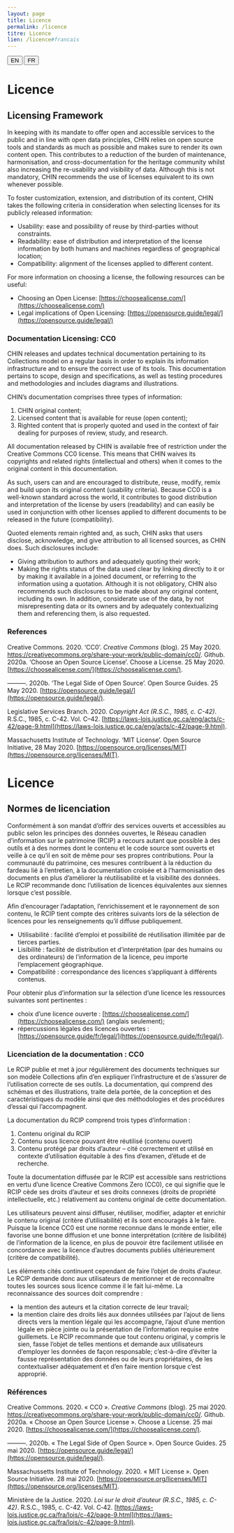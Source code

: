 ```yaml
---
layout: page
title: Licence
permalink: /licence
titre: Licence
lien: /licence#francais
---
```

<!-- [Version française](#normes-de-licenciation) -->

<div class="lang-buttons">
  <button id="en">EN</button>
  <button id="fr">FR</button>
</div>

<div class="lang-section" id="en" markdown="1">

<h1 class="post-title">Licence</h1>

## Licensing Framework

In keeping with its mandate to offer open and accessible services to the public and in line with open data principles, CHIN relies on open source tools and standards as much as possible and makes sure to render its own content open. This contributes to a reduction of the burden of maintenance, harmonisation, and cross-documentation for the heritage community whilst also increasing the re-usability and visibility of data. Although this is not mandatory, CHIN recommends the use of licenses equivalent to its own whenever possible. 

To foster customization, extension, and distribution of its content, CHIN takes the following criteria in consideration when selecting licenses for its publicly released information: 
- Usability: ease and possibility of reuse by third-parties without constraints.
- Readability: ease of distribution and interpretation of the license information by both humans and machines regardless of geographical location; 
- Compatibility: alignment of the licenses applied to different content. 

For more information on choosing a license, the following resources can be useful: 
- Choosing an Open License: [https://choosealicense.com/](https://choosealicense.com/)
- Legal implications of Open Licensing: [https://opensource.guide/legal/](https://opensource.guide/legal/)

### Documentation Licensing: CC0

CHIN releases and updates technical documentation pertaining to its Collections model on a regular basis in order to explain its information infrastructure and to ensure the correct use of its tools. This documentation pertains to scope, design and specifications, as well as testing procedures and methodologies and includes diagrams and illustrations. 

CHIN’s documentation comprises three types of information: 
1. CHIN original content;
2. Licensed content that is available for reuse (open content); 
3. Righted content that is properly quoted and used in the context of fair dealing for purposes of review, study, and research. 

All documentation released by CHIN is available free of restriction under the Creative Commons CC0 license. This means that CHIN waives its copyrights and related rights (intellectual and others) when it comes to the original content in this documentation. 

As such, users can and are encouraged to distribute, reuse, modify, remix and build upon its original content (usability criteria). Because CC0 is a well-known standard across the world, it contributes to good distribution and interpretation of the license by users (readability) and can easily be used in conjunction with other licenses applied to different documents to be released in the future (compatibility). 

Quoted elements remain righted and, as such, CHIN asks that users disclose, acknowledge, and give attribution to all licensed sources, as CHIN does. Such disclosures include: 
- Giving attribution to authors and adequately quoting their work; 
- Making the rights status of the data used clear by linking directly to it or by making it available in a joined document, or referring to the information using a quotation.
Although it is not obligatory, CHIN also recommends such disclosures to be made about any original content, including its own. In addition, considerate use of the data, by not misrepresenting data or its owners and by adequately contextualizing them and referencing them, is also requested. 

### References
Creative Commons. 2020. ‘CC0’. *Creative Commons* (blog). 25 May 2020. https://creativecommons.org/share-your-work/public-domain/cc0/.
Github. 2020a. ‘Choose an Open Source License’. Choose a License. 25 May 2020. [https://choosealicense.com/](https://choosealicense.com/).

———. 2020b. ‘The Legal Side of Open Source’. Open Source Guides. 25 May 2020. [https://opensource.guide/legal/](https://opensource.guide/legal/).

Legislative Services Branch. 2020. *Copyright Act (R.S.C., 1985, c. C-42)*. R.S.C., 1985, c. C-42. Vol. C–42. [https://laws-lois.justice.gc.ca/eng/acts/c-42/page-9.html](https://laws-lois.justice.gc.ca/eng/acts/c-42/page-9.html).

Massachusetts Institute of Technology. ‘MIT License’. Open Source Initiative, 28 May 2020. [https://opensource.org/licenses/MIT](https://opensource.org/licenses/MIT).

</div>

<div class="lang-section" id="fr" markdown="1"> 

<h1 class="post-title" id="francais">Licence</h1>

## Normes de licenciation

Conformément à son mandat d’offrir des services ouverts et accessibles au public selon les principes des données ouvertes, le Réseau canadien d’information sur le patrimoine (RCIP) a recours autant que possible à des outils et à des normes dont le contenu et le code source sont ouverts et veille à ce qu’il en soit de même pour ses propres contributions. Pour la communauté du patrimoine, ces mesures contribuent à la réduction du fardeau lié à l’entretien, à la documentation croisée et à l’harmonisation des documents en plus d’améliorer la réutilisabilité et la visibilité des données. Le RCIP recommande donc l’utilisation de licences équivalentes aux siennes lorsque c’est possible.

Afin d’encourager l’adaptation, l’enrichissement et le rayonnement de son contenu, le RCIP tient compte des critères suivants lors de la sélection de licences pour les renseignements qu’il diffuse publiquement.
- Utilisabilité : facilité d’emploi et possibilité de réutilisation illimitée par de tierces parties.
- Lisibilité : facilité de distribution et d’interprétation (par des humains ou des ordinateurs) de l’information de la licence, peu importe l’emplacement géographique.  
- Compatibilité : correspondance des licences s’appliquant à différents contenus. 

Pour obtenir plus d’information sur la sélection d’une licence les ressources suivantes sont pertinentes : 
- choix d’une licence ouverte : [https://choosealicense.com/](https://choosealicense.com/) (anglais seulement);
- répercussions légales des licences ouvertes : [https://opensource.guide/fr/legal/](https://opensource.guide/fr/legal/).  


### Licenciation de la documentation : CC0

Le RCIP publie et met à jour régulièrement des documents techniques sur son modèle Collections afin d’en expliquer l’infrastructure et de s’assurer de l’utilisation correcte de ses outils. La documentation, qui comprend des schémas et des illustrations, traite dela portée, de la conception et des caractéristiques du modèle ainsi que des méthodologies et des procédures d’essai qui l’accompagnent. 

La documentation du RCIP comprend trois types d’information :  
1. Contenu original du RCIP
2. Contenu sous licence pouvant être réutilisé (contenu ouvert)
3. Contenu protégé par droits d’auteur – cité correctement et utilisé en contexte d’utilisation équitable à des fins d’examen, d’étude et de recherche.

Toute la documentation diffusée par le RCIP est accessible sans restrictions en vertu d’une licence Creative Commons Zero (CC0), ce qui signifie que le RCIP cède ses droits d’auteur et ses droits connexes (droits de propriété intellectuelle, etc.) relativement au contenu original de cette documentation.

Les utilisateurs peuvent ainsi diffuser, réutiliser, modifier, adapter et enrichir le contenu original (critère d’utilisabilité) et ils sont encouragés à le faire. Puisque la licence CC0 est une norme reconnue dans le monde entier, elle favorise une bonne diffusion et une bonne interprétation (critère de lisibilité) de l’information de la licence, en plus de pouvoir être facilement utilisée en concordance avec la licence d’autres documents publiés ultérieurement (critère de compatibilité).

Les éléments cités continuent cependant de faire l’objet de droits d’auteur. Le RCIP demande donc aux utilisateurs de mentionner et de reconnaître toutes les sources sous licence comme il le fait lui-même. La reconnaissance des sources doit comprendre : 
- la mention des auteurs et la citation correcte de leur travail; 
- la mention claire des droits liés aux données utilisées par l’ajout de liens directs vers la mention légale qui les accompagne, l’ajout d’une mention légale en pièce jointe ou la présentation de l’information requise entre guillemets.
Le RCIP recommande que tout contenu original, y compris le sien, fasse l’objet de telles mentions et demande aux utilisateurs d’employer les données de façon responsable; c’est-à-dire d’éviter la fausse représentation des données ou de leurs propriétaires, de les contextualiser adéquatement et d’en faire mention lorsque c’est approprié.

### Références
Creative Commons. 2020. « CC0 ». *Creative Commons* (blog). 25 mai 2020. https://creativecommons.org/share-your-work/public-domain/cc0/.
Github. 2020a. « Choose an Open Source License ». Choose a License. 25 mai 2020. [https://choosealicense.com/](https://choosealicense.com/).

———. 2020b. « The Legal Side of Open Source ». Open Source Guides. 25 mai 2020. [https://opensource.guide/legal/](https://opensource.guide/legal/).

Massachussetts Institute of Technology. 2020. « MIT License ». Open Source Initiative. 28 mai 2020. [https://opensource.org/licenses/MIT](https://opensource.org/licenses/MIT).

Ministère de la Justice. 2020. *Loi sur le droit d’auteur (R.S.C., 1985, c. C-42)*. R.S.C., 1985, c. C-42. Vol. C‑42. [https://laws-lois.justice.gc.ca/fra/lois/c-42/page-9.html](https://laws-lois.justice.gc.ca/fra/lois/c-42/page-9.html).

</div>